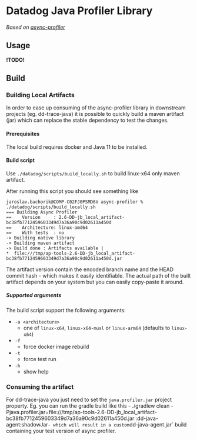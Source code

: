 # Datadog Java Profiler Library
_Based on [async-profiler](https://github.com/jvm-profiling-tools/async-profiler)_

## Usage
**!TODO!**


## Build
### Building Local Artifacts
In order to ease up consuming of the async-profiler library in downstream projects (eg. dd-trace-java) it is possible to quickly build a maven artifact (jar) which can replace the stable dependency to test the changes.

#### Prerequisites
The local build requires docker and Java 11 to be installed.

#### Build script
Use `./datadog/scripts/build_locally.sh` to build linux-x64 only maven artifact.

After running this script you should see something like
```shell
jaroslav.bachorik@COMP-C02FJ0PSMD6V async-profiler % ./datadog/scripts/build_locally.sh
=== Building Async Profiler
==    Version     : 2.6-DD-jb_local_artifact-bc38fb7712459603349d7a36a90c9d02611a450d
==    Architecture: linux-amd64
==    With tests  : no
-> Building native library
-> Building maven artifact
-> Build done : Artifacts available |
*  file:///tmp/ap-tools-2.6-DD-jb_local_artifact-bc38fb7712459603349d7a36a90c9d02611a450d.jar
```

The artifact version contain the encoded branch name and the HEAD commit hash - which makes it easily identifiable. The actual path of the built artifact depends on your system but you can easily copy-paste it around.

##### Supported arguments
The build script support the following arguments:
- `-a <architecture>` 
  - one of `linux-x64`, `linux-x64-musl` or `linux-arm64` (defaults to `linux-x64`)
- `-f`
  - force docker image rebuild
- `-t`
  - force test run
- `-h`
  - show help

### Consuming the artifact
For dd-trace-java you just need to set the `java.profiler.jar` project property.
Eg. you can run the gradle build like this - ./gradlew clean -Pjava.profiler.jar=file:///tmp/ap-tools-2.6-DD-jb_local_artifact-bc38fb7712459603349d7a36a90c9d02611a450d.jar :dd-java-agent:shadowJar` - which will result in a custom `dd-java-agent.jar` build containing your test version of async profiler.